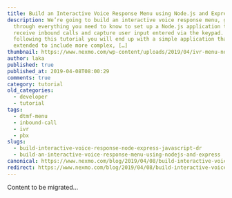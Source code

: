 ```yaml
---
title: Build an Interactive Voice Response Menu using Node.js and Express
description: We’re going to build an interactive voice response menu, going
  through everything you need to know to set up a Node.js application that can
  receive inbound calls and capture user input entered via the keypad. By
  following this tutorial you will end up with a simple application that can be
  extended to include more complex, […]
thumbnail: https://www.nexmo.com/wp-content/uploads/2019/04/ivr-menu-node-express.png
author: laka
published: true
published_at: 2019-04-08T08:00:29
comments: true
category: tutorial
old_categories:
  - developer
  - tutorial
tags:
  - dtmf-menu
  - inbound-call
  - ivr
  - pbx
slugs:
  - build-interactive-voice-response-node-express-javascript-dr
  - build-an-interactive-voice-response-menu-using-nodejs-and-express
canonical: https://www.nexmo.com/blog/2019/04/08/build-interactive-voice-response-node-express-javascript-dr
redirect: https://www.nexmo.com/blog/2019/04/08/build-interactive-voice-response-node-express-javascript-dr
---
```

Content to be migrated...